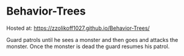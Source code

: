 # Behavior-Trees

Hosted at: https://zzolikoff1027.github.io/Behavior-Trees/

Guard patrols until he sees a monster and then goes and attacks the monster. Once the monster is dead the guard resumes his patrol.
